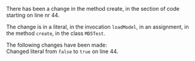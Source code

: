 There has been a change in the method create, in the section of code starting on line nr 44.
  
The change is in a literal, in the invocation ```loadModel```, in an assignment, in the method ```create```, in the class ```MD5Test```.
  
The following changes have been made:  
Changed literal from ```false``` to ```true``` on line 44.  
